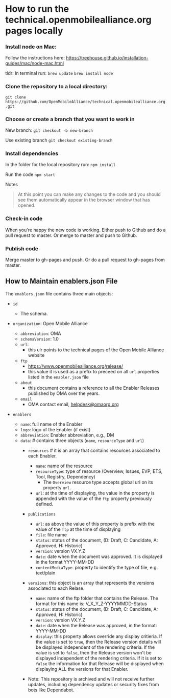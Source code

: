 # How to run the technical.openmobilealliance.org pages locally

### Install node on Mac:
Follow the instructions here: https://treehouse.github.io/installation-guides/mac/node-mac.html

tldr: In terminal run:
`brew update`
`brew install node`

### Clone the repository to a local directory:
`git clone https://github.com/OpenMobileAlliance/technical.openmobilealliance.org.git`

### Choose or create a branch that you want to work in
New branch:
`git checkout -b new-branch`

Use existing branch
`git checkout existing-branch`

### Install dependencies
In the folder for the local repository run:
`npm install`

Run the code
`npm start`

Notes
>At this point you can make any changes to the code and you should see them automatically appear in the browser window that has opened.

### Check-in code
When you're happy the new code is working. Either push to Github and do a pull request to master. Or merge to master and push to Github.

### Publish code
Merge master to gh-pages and push. Or do a pull request to gh-pages from master.

## How to Maintain enablers.json File

The `enablers.json` file contains three main objects:

* `id`
    * The schema.

* `organization`: Open Mobile Alliance
    * `abbreviation`: OMA
    * `schemaVersion`: 1.0
    * `url`: 
        * this ulr points to the technical pages of the Open Mobile Alliance website
    * `ftp`
        * https://www.openmobilealliance.org/release/
        * this value it is used as a prefix to preceed on all `url` properties listed in the `enabler.json` file
    * `about`
        * this document contains a reference to all the Enabler Releases published by OMA over the years.
    * `email`
        * OMA contact email, helpdesk@omaorg.org

* `enablers`
    * `name`: full name of the Enabler
    * `logo`: logo of the Enabler (if exist)
    * `abbreviation`: Enabler abbreviation, e.g., DM
    * `data`:  # contains three objects (`name`, `resourceType` and `url`)
        * `resources` # it is an array that contains resources associated to each Enabler.
            * `name`: name of the resource
            * `resourceType`: type of resource (Overview, Issues, EVP, ETS, Tool, Registry, Dependency)
                * The `Overview` resource type accepts global url on its property `url`.
            * `url`: at the time of displaying, the value in the property is appended with the value of the `ftp`  property previously defined.
        * `publications`
            * `url`: as above the value of this property is prefix with the value of the `ftp` at the time of displaying
            * `file`: file name
            * `status`: status of the document, (D: Draft, C: Candidate, A: Approved, H: Historic)
            * `version`: version VX.Y.Z
            * `date`: date when the document was approved. It is displayed in the format YYYY-MM-DD
            * `contentMediaType`: property to identify the type of file, e.g. text/plain
        * `versions`: this object is an array that represents the versions associated to each Relase.
            * `name`: name of the ftp folder that contains the Release. The format for this name is: V_X_Y_Z-YYYYMMDD-Status
            * `status`: status of the document, (D: Draft, C: Candidate, A: Approved, H: Historic)
            * `version`: version VX.Y.Z
            * `date`: date when the Release was approved, in the format: YYYY-MM-DD
            * `display`: this property allows override any display critieria. If the value is set to `true`, then the Release version details will be displayed independent of the rendering criteria. If the value is set to `false`, then the Release version won't be displayed independent of the rendering criteria. If it is set to `false` the information for that Release will be displayed when displaying ALL the versions for that Enabler.
         
        * Note: This repository is archived and will not receive further updates, including dependency updates or security fixes from bots like Dependabot.
